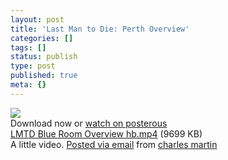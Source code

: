 ```yaml
---
layout: post
title: 'Last Man to Die: Perth Overview'
categories: []
tags: []
status: publish
type: post
published: true
meta: {}
---
```




[![](http://posterous.com/images/filetypes/unknown.png)](http://posterous.com/getfile/files.posterous.com/charlesmartin/mEGU5Fbxl38eTfEN7A4yfyCoXVzxEu3qNHlm6EiPIQYZIMAGw6RO4zwGx1Cf/LMTD_Blue_Room_Overview_hb.mp4)       
Download now or 
[watch on posterous](http://charlesmartin.posterous.com/last-man-to-die-perth-overview)       
[LMTD Blue Room Overview hb.mp4](http://posterous.com/getfile/files.posterous.com/charlesmartin/mEGU5Fbxl38eTfEN7A4yfyCoXVzxEu3qNHlm6EiPIQYZIMAGw6RO4zwGx1Cf/LMTD_Blue_Room_Overview_hb.mp4) 
(9699 KB)      
A little video. 
[Posted via email](http://posterous.com)  from 
[charles martin](http://charlesmartin.posterous.com/last-man-to-die-perth-overview)
